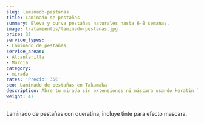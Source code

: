 ```yaml
---
slug: laminado-pestanas
title: Laminado de pestañas
summary: Eleva y curva pestañas naturales hasta 6-8 semanas.
image: tratamientos/laminado-pestanas.jpg
price: 35
service_types:
- Laminado de pestañas
service_areas:
- Alcantarilla
- Murcia
category:
- mirada
rates: 'Precio: 35€'
seo: Laminado de pestañas en Takamaka
description: Abre tu mirada sin extensiones ni máscara usando keratin lift seguro.
weight: 47
---
```


Laminado de pestañas con queratina, incluye tinte para efecto mascara.

